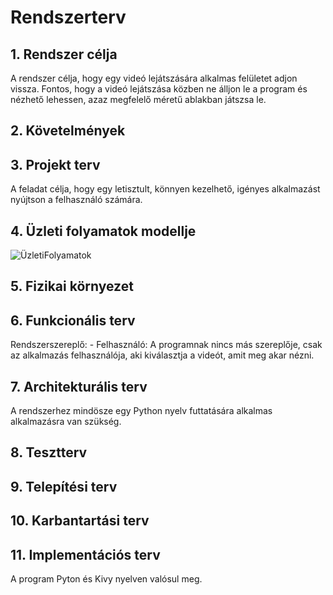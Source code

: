 # ﻿Rendszerterv

## 1. Rendszer célja

A rendszer célja, hogy egy videó lejátszására alkalmas felületet adjon vissza. Fontos, hogy a videó lejátszása közben ne álljon le a program és nézhető lehessen, azaz megfelelő méretű ablakban játszsa le.

## 2. Követelmények

## 3. Projekt terv

A feladat célja, hogy egy letisztult, könnyen kezelhető, igényes alkalmazást nyújtson a felhasználó számára.

## 4. Üzleti folyamatok modellje

![ÜzletiFolyamatok](https://user-images.githubusercontent.com/82958011/141307230-9507f4b8-3976-4adc-9f6e-af649e7c0579.png)


## 5. Fizikai környezet

## 6. Funkcionális terv

Rendszerszereplő: - Felhasználó: A programnak nincs más szereplője, csak az alkalmazás felhasználója, aki kiválasztja a videót, amit meg akar nézni.

## 7. Architekturális terv

A rendszerhez mindösze egy Python nyelv futtatására alkalmas alkalmazásra van szükség.

## 8. Tesztterv

## 9. Telepítési terv

## 10. Karbantartási terv

## 11. Implementációs terv

A program Pyton és Kivy nyelven valósul meg.
